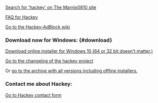 [Search for 'hackey' on The Marnix0810
site](https://marnix0810.wordpress.com/?s=hackey)

[FAQ for
Hackey](https://marnix0810.wordpress.com/marnix0810s-hackey-adblock/faq/)

[Go to the Hackey-AdBlock
wiki](https://github.com/Marnix0810/HackeyBlock/wiki)

### Download now for Windows: {#download}

[Download online installer for Windows 10 (64 or 32 bit doesn't
matter.)](https://github.com/Marnix0810/HackeyBlock/releases/download/odi2.4/HackeyAdBlockDownloaderAndInstaller-v2.4.exe)

[Go to the changelog of the hackey
project](https://github.com/Marnix0810/HackeyBlock/blob/master/CHANGELOG.MD#changelog-for-the-marnix0810s-hackey-adblock-project)

Or [go to the archive with all versions including offline
installers.](https://github.com/Marnix0810/HackeyBlock/releases/)

### Contact me about Hackey:

[Go to Hackey contact
form](https://marnix0810.wordpress.com/marnix0810s-hackey-adblock/hackeyblock-contact-form/)
